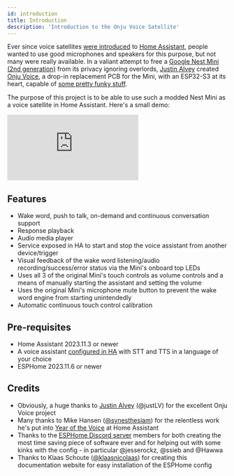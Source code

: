 ```yaml
---
id: introduction
title: Introduction
description: 'Introduction to the Onju Voice Satellite'
---
```


Ever since voice satellites [were introduced][voice-satellite] to [Home Assistant](https://www.home-assistant.io/), people wanted to use good microphones and speakers for this purpose, but not many were really available. In a valiant attempt to free a [Google Nest Mini (2nd generation)][nest-mini] from its privacy ignoring overlords, [Justin Alvey](https://github.com/justLV) created [Onju Voice](https://github.com/justLV/onju-voice), a drop-in replacement PCB for the Mini, with an ESP32-S3 at its heart, capable of [some pretty funky stuff](https://twitter.com/justLV/status/1681377298308820992).

The purpose of this project is to be able to use such a modded Nest Mini as a voice satellite in Home Assistant. Here's a small demo:

<iframe class="youtube-video" src="https://www.youtube.com/embed/fuX6IYa79gA?si=DAuEWS87kSnQtX6U" title="YouTube video player" frameborder="0" allow="accelerometer; autoplay; clipboard-write; encrypted-media; gyroscope; picture-in-picture; web-share" allowfullscreen></iframe>

## Features

- Wake word, push to talk, on-demand and continuous conversation support
- Response playback
- Audio media player
- Service exposed in HA to start and stop the voice assistant from another device/trigger
- Visual feedback of the wake word listening/audio recording/success/error status via the Mini's onboard top LEDs
- Uses all 3 of the original Mini's touch controls as volume controls and a means of manually starting the assistant and setting the volume
- Uses the original Mini's microphone mute button to prevent the wake word engine from starting unintendedly
- Automatic continuous touch control calibration

## Pre-requisites

- Home Assistant 2023.11.3 or newer
- A voice assistant [configured in HA](https://my.home-assistant.io/redirect/voice_assistants/) with STT and TTS in a language of your choice
- ESPHome 2023.11.6 or newer

## Credits

- Obviously, a huge thanks to [Justin Alvey](https://twitter.com/justLV) (@justLV) for the excellent Onju Voice project
- Many thanks to Mike Hansen ([@synesthesiam](https://github.com/synesthesiam)) for the relentless work he's put into [Year of the Voice](https://www.home-assistant.io/voice_control/) at Home Assistant
- Thanks to the [ESPHome Discord server](https://discord.gg/KhAMKrd) members for both creating the most time saving piece of software ever and for helping out with some kinks with the config - in particular @jesserockz, @ssieb and @Hawwa
- Thanks to Klaas Schoute ([@klaasnicolaas](https://github.com/klaasnicolaas)) for creating this documentation website for easy installation of the ESPHome config

[nest-mini]: https://store.google.com/product/google_nest_mini
[voice-satellite]: https://www.home-assistant.io/blog/2023/04/27/year-of-the-voice-chapter-2/#composing-voice-assistants
